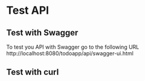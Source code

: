 # Test API

## Test with Swagger

To test you API with Swagger go to the following URL http://localhost:8080/todoapp/api/swagger-ui.html 


## Test with curl